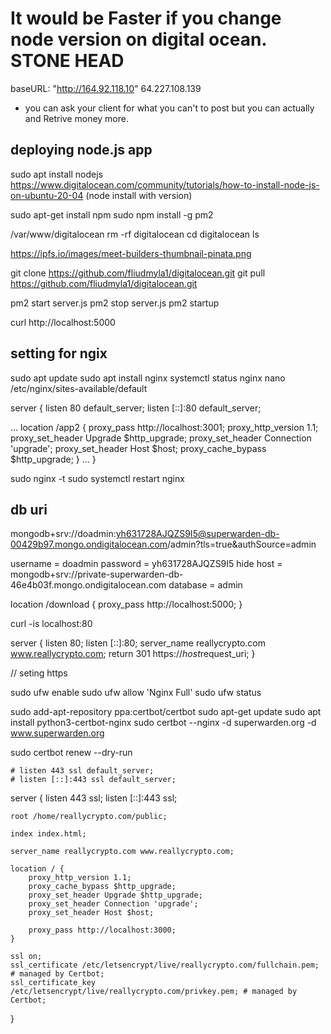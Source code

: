 
# It would be Faster if you change node version on digital ocean. STONE HEAD
baseURL: "http://164.92.118.10"
64.227.108.139
* you can ask your client for what you can't to post but you can actually and Retrive money more.
## deploying node.js app
sudo apt install nodejs
https://www.digitalocean.com/community/tutorials/how-to-install-node-js-on-ubuntu-20-04  (node install with version)

sudo apt-get install npm
sudo npm install -g pm2

/var/www/digitalocean
	rm -rf digitalocean
	cd digitalocean
	ls



https://ipfs.io/images/meet-builders-thumbnail-pinata.png


git clone https://github.com/fliudmyla1/digitalocean.git
git pull https://github.com/fliudmyla1/digitalocean.git

pm2 start server.js
pm2 stop server.js
pm2 startup


curl http://localhost:5000

## setting for ngix

sudo apt update
sudo apt install nginx
systemctl status nginx
nano /etc/nginx/sites-available/default




server {
	listen 80 default_server;
	listen [::]:80 default_server;

...
    location /app2 {
        proxy_pass http://localhost:3001;
        proxy_http_version 1.1;
        proxy_set_header Upgrade $http_upgrade;
        proxy_set_header Connection 'upgrade';
        proxy_set_header Host $host;
        proxy_cache_bypass $http_upgrade;
    }
...
}

sudo nginx -t
sudo systemctl restart nginx

## db uri
mongodb+srv://doadmin:yh631728AJQZS9I5@superwarden-db-00429b97.mongo.ondigitalocean.com/admin?tls=true&authSource=admin

username = doadmin
password = yh631728AJQZS9I5 hide
host = mongodb+srv://private-superwarden-db-46e4b03f.mongo.ondigitalocean.com
database = admin









location /download {
        proxy_pass http://localhost:5000;
    }



curl -is localhost:80




server {
	listen 80;
	listen [::]:80;
	server_name reallycrypto.com www.reallycrypto.com;
	return 301 https://$host$request_uri;
}

// seting https

sudo ufw enable
sudo ufw allow 'Nginx Full'
sudo ufw status

sudo add-apt-repository ppa:certbot/certbot
sudo apt-get update
sudo apt install python3-certbot-nginx
sudo certbot --nginx -d superwarden.org -d www.superwarden.org

sudo certbot renew --dry-run


	# listen 443 ssl default_server;
	# listen [::]:443 ssl default_server;


server {
	listen 443 ssl;
	listen [::]:443 ssl;

	root /home/reallycrypto.com/public;

	index index.html;

	server_name reallycrypto.com www.reallycrypto.com;

	location / {
		proxy_http_version 1.1;
		proxy_cache_bypass $http_upgrade;
		proxy_set_header Upgrade $http_upgrade;
		proxy_set_header Connection 'upgrade';
		proxy_set_header Host $host;
	
		proxy_pass http://localhost:3000;
	}

	ssl on;
	ssl_certificate /etc/letsencrypt/live/reallycrypto.com/fullchain.pem; # managed by Certbot;
	ssl_certificate_key /etc/letsencrypt/live/reallycrypto.com/privkey.pem; # managed by Certbot;
}